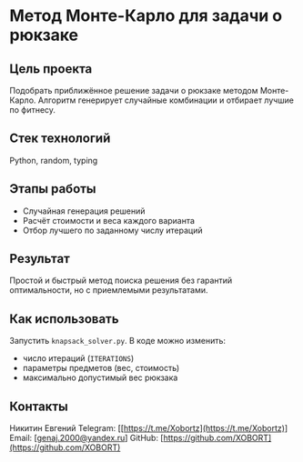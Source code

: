 # Метод Монте-Карло для задачи о рюкзаке

## Цель проекта
Подобрать приближённое решение задачи о рюкзаке методом Монте-Карло. Алгоритм генерирует случайные комбинации и отбирает лучшие по фитнесу.

## Стек технологий
Python, random, typing

## Этапы работы
- Случайная генерация решений
- Расчёт стоимости и веса каждого варианта
- Отбор лучшего по заданному числу итераций

## Результат
Простой и быстрый метод поиска решения без гарантий оптимальности, но с приемлемыми результатами.

## Как использовать

Запустить `knapsack_solver.py`. В коде можно изменить:

* число итераций (`ITERATIONS`)
* параметры предметов (вес, стоимость)
* максимально допустимый вес рюкзака

## Контакты

Никитин Евгений
Telegram: \[[https://t.me/Xobortz](https://t.me/Xobortz)]
Email: \[[genaj.2000@yandex.ru](mailto:genaj.2000@yandex.ru)]
GitHub: [https://github.com/XOBORT](https://github.com/XOBORT)
